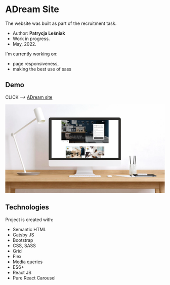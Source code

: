 # ADream Site

The website was built as part of the recruitment task.

* Author: **Patrycja Leśniak**
* Work in progress.
* May, 2022.

I'm currently working on:

* page responsiveness,
* making the best use of sass

## Demo

CLICK --> [ADream site](https://adreamsite.gtsb.io/)

![ADreamSite homepage](/adream-site.png)

## Technologies

Project is created with:

* Semantic HTML
* Gatsby JS
* Bootstrap
* CSS, SASS
* Grid
* Flex
* Media queries
* ES6+
* React JS
* Pure React Carousel
